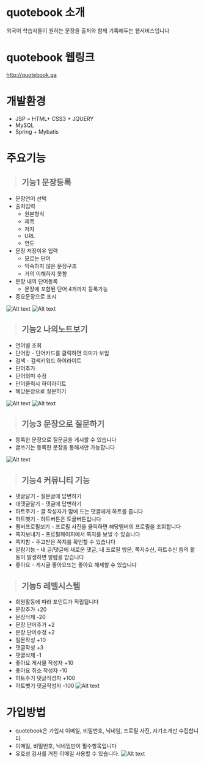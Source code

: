 # quotebook 소개
외국어 학습자들이 원하는 문장을 출처와 함께 기록해두는 웹서비스입니다
<!-- ![Alt text](http://nightsky.cafe24.com/img/1_ko.png) -->
# quotebook 웹링크
http://quotebook.ga

# 개발환경
* JSP = HTML+ CSS3 + JQUERY 
* MySQL
* Spring + Mybatis

# 주요기능
> ## 기능1 문장등록
  * 문장언어 선택
  * 출처입력
    * 원본형식
    * 제목
    * 저자
    * URL
    * 연도
  * 문장 저장이유 입력
    * 모르는 단어
    * 익숙하지 않은 문장구조
    * 거의 이해하지 못함
  * 문장 내의 단어등록
    * 문장에 포함된 단어 4개까지 등록가능
  * 중요문장으로 표시
  
  ![Alt text](http://nightsky.cafe24.com/img/2_ko.png)
  ![Alt text](http://nightsky.cafe24.com/img/3_ko.png)
  
> ## 기능2 나의노트보기
  * 언어별 조회
  * 단어장 - 단어카드를 클릭하면 의미가 보임
  * 검색 - 검색키워드 하이라이트
  * 단어추가
  * 단어의미 수정
  * 단어클릭시 하이라이트
  * 해당문장으로 질문하기
 
  ![Alt text](http://nightsky.cafe24.com/img/5_ko.png)
  ![Alt text](http://nightsky.cafe24.com/img/6_ko.png)
  <!-- ![Alt text](http://nightsky.cafe24.com/img/7_ko.png) -->
  
 > ## 기능3 문장으로 질문하기 
 * 등록한 문장으로 질문글을 게시할 수 있습니다
 * 글쓰기는 등록한 문장을 통해서만 가능합니다 
 
 ![Alt text](http://nightsky.cafe24.com/img/8_ko.png)
 <!-- ![Alt text](http://nightsky.cafe24.com/img/9_ko.png)-->
 <!-- ![Alt text](http://nightsky.cafe24.com/img/11_ko.png) -->
 

> ## 기능4 커뮤니티 기능
* 댓글달기 - 질문글에 답변하기
* 대댓글달기 - 댓글에 답변하기
* 하트주기 - 글 작성자가 맘에 드는 댓글에게 하트를 줍니다
* 하트뺏기 - 하트버튼은 토글버튼입니다
* 멤버프로필보기 - 프로필 사진을 클릭하면 해당멤버의 프로필을 조회합니다
* 쪽지보내기 - 프로필페이지에서 쪽지를 보낼 수 있습니다
* 쪽지함 - 주고받은 쪽지를 확인할 수 있습니다
* 알람기능 - 내 글/댓글에 새로운 댓글, 내 프로필 방문, 쪽지수신, 하트수신 등의 활동이 발생하면 알람을 받습니다
* 좋아요 - 게시글 좋아요또는 좋아요 해제할 수 있습니다


> ## 기능5 레벨시스템
* 회원활동에 따라 포인트가 적립됩니다
* 문장추가 +20
* 문장삭제 -20
* 문장 단어추가 +2
* 문장 단어수정 +2
* 질문작성 +10
* 댓글작성 +3
* 댓글삭제 -1
* 좋아요 게시물 작성자 +10
* 좋아요 취소 작성자 -10
* 하트주기 댓글작성자 +100
* 하트뺏기 댓글작성자 -100
![Alt text](http://nightsky.cafe24.com/img/12_ko.png)


# 가입방법
* quotebook은 가입시 이메일, 비밀번호, 닉네임, 프로필 사진, 자기소개만 수집합니다.
* 이메일, 비밀번호, 닉네임만이 필수항목입니다
* 유효성 검사를 거친 이메일 사용할 수 있습니다.
![Alt text](http://nightsky.cafe24.com/img/14_ko.png)
<!-- ![Alt text](http://nightsky.cafe24.com/img/15_ko.png)-->


